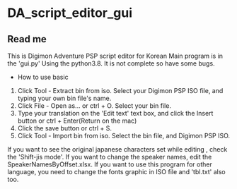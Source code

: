 # DA_script_editor_gui
## Read me
This is Digimon Adventure PSP script editor for Korean
Main program is in the 'gui.py'
Using the python3.8.
It is not complete so have some bugs.
- How to use basic
1. Click Tool - Extract bin from iso. Select your Digimon PSP ISO file, and typing your own bin file's name.
2. Click File - Open as... or ctrl + O. Select your bin file.
3. Type your translation on the 'Edit text' text box, and click the Insert button or ctrl + Enter(Return on the mac)
4. Click the save button or ctrl + S.
5. Click Tool - Import bin from iso. Select the bin file, and Digimon PSP ISO.

If you want to see the original japanese characters set while editing , check the 'Shift-jis mode'.
If you want to change the speaker names, edit the SpeakerNamesByOffset.xlsx.
If you want to use this program for other language, you need to change the fonts graphic in ISO file and 'tbl.txt' also too.
